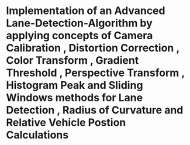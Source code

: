 # Implementation of an Advanced Lane-Detection-Algorithm by applying concepts of Camera Calibration , Distortion Correction , Color Transform , Gradient Threshold , Perspective Transform , Histogram Peak and Sliding Windows methods for Lane Detection , Radius of Curvature and Relative Vehicle Postion Calculations
